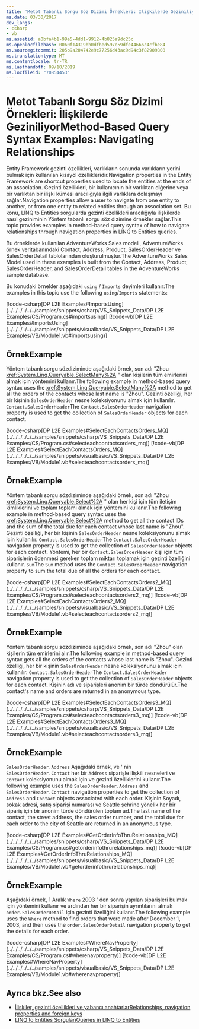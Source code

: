 ```yaml
---
title: 'Metot Tabanlı Sorgu Söz Dizimi Örnekleri: İlişkilerde Geziniliyor'
ms.date: 03/30/2017
dev_langs:
- csharp
- vb
ms.assetid: a0bfa4b1-99e5-4dd1-9912-4b825a9dc25c
ms.openlocfilehash: 0060f14319bb0dfbed597e59dfe44666c4cfbe84
ms.sourcegitcommit: 205b9a204742e9c77256d43ac9d94c3f82909808
ms.translationtype: MT
ms.contentlocale: tr-TR
ms.lasthandoff: 09/10/2019
ms.locfileid: "70854453"
---
```

# <a name="method-based-query-syntax-examples-navigating-relationships"></a><span data-ttu-id="f1382-102">Metot Tabanlı Sorgu Söz Dizimi Örnekleri: İlişkilerde Geziniliyor</span><span class="sxs-lookup"><span data-stu-id="f1382-102">Method-Based Query Syntax Examples: Navigating Relationships</span></span>
<span data-ttu-id="f1382-103">Entity Framework gezinti özellikleri, varlıkların sonunda varlıkların yerini bulmak için kullanılan kısayol özellikleridir.</span><span class="sxs-lookup"><span data-stu-id="f1382-103">Navigation properties in the Entity Framework are shortcut properties used to locate the entities at the ends of an association.</span></span> <span data-ttu-id="f1382-104">Gezinti özellikleri, bir kullanıcının bir varlıktan diğerine veya bir varlıktan bir ilişki kümesi aracılığıyla ilgili varlıklara dolaşmayı sağlar.</span><span class="sxs-lookup"><span data-stu-id="f1382-104">Navigation properties allow a user to navigate from one entity to another, or from one entity to related entities through an association set.</span></span> <span data-ttu-id="f1382-105">Bu konu, LINQ to Entities sorgularda gezinti özellikleri aracılığıyla ilişkilerde nasıl geziniminin Yöntem tabanlı sorgu söz dizimine örnekler sağlar.</span><span class="sxs-lookup"><span data-stu-id="f1382-105">This topic provides examples in method-based query syntax of how to navigate relationships through navigation properties in LINQ to Entities queries.</span></span>  
  
 <span data-ttu-id="f1382-106">Bu örneklerde kullanılan AdventureWorks Sales modeli, AdventureWorks örnek veritabanındaki Contact, Address, Product, SalesOrderHeader ve SalesOrderDetail tablolarından oluşturulmuştur.</span><span class="sxs-lookup"><span data-stu-id="f1382-106">The AdventureWorks Sales Model used in these examples is built from the Contact, Address, Product, SalesOrderHeader, and SalesOrderDetail tables in the AdventureWorks sample database.</span></span>  
  
 <span data-ttu-id="f1382-107">Bu konudaki örnekler aşağıdaki `using` / `Imports` deyimleri kullanır:</span><span class="sxs-lookup"><span data-stu-id="f1382-107">The examples in this topic use the following `using`/`Imports` statements:</span></span>  
  
 [!code-csharp[DP L2E Examples#ImportsUsing](../../../../../../samples/snippets/csharp/VS_Snippets_Data/DP L2E Examples/CS/Program.cs#importsusing)]
 [!code-vb[DP L2E Examples#ImportsUsing](../../../../../../samples/snippets/visualbasic/VS_Snippets_Data/DP L2E Examples/VB/Module1.vb#importsusing)]  
  
## <a name="example"></a><span data-ttu-id="f1382-108">Örnek</span><span class="sxs-lookup"><span data-stu-id="f1382-108">Example</span></span>  
 <span data-ttu-id="f1382-109">Yöntem tabanlı sorgu sözdiziminde aşağıdaki örnek, son adı "Zhou <xref:System.Linq.Queryable.SelectMany%2A> " olan kişilerin tüm emirlerini almak için yöntemini kullanır.</span><span class="sxs-lookup"><span data-stu-id="f1382-109">The following example in method-based query syntax uses the <xref:System.Linq.Queryable.SelectMany%2A> method to get all the orders of the contacts whose last name is "Zhou".</span></span> <span data-ttu-id="f1382-110">Gezinti özelliği, her bir kişinin `SalesOrderHeader` nesne koleksiyonunu almak için kullanılır. `Contact.SalesOrderHeader`</span><span class="sxs-lookup"><span data-stu-id="f1382-110">The `Contact.SalesOrderHeader` navigation property is used to get the collection of `SalesOrderHeader` objects for each contact.</span></span>  
  
 [!code-csharp[DP L2E Examples#SelectEachContactsOrders_MQ](../../../../../../samples/snippets/csharp/VS_Snippets_Data/DP L2E Examples/CS/Program.cs#selecteachcontactsorders_mq)]
 [!code-vb[DP L2E Examples#SelectEachContactsOrders_MQ](../../../../../../samples/snippets/visualbasic/VS_Snippets_Data/DP L2E Examples/VB/Module1.vb#selecteachcontactsorders_mq)]  
  
## <a name="example"></a><span data-ttu-id="f1382-111">Örnek</span><span class="sxs-lookup"><span data-stu-id="f1382-111">Example</span></span>  
 <span data-ttu-id="f1382-112">Yöntem tabanlı sorgu sözdiziminde aşağıdaki örnek, son adı "Zhou <xref:System.Linq.Queryable.Select%2A> " olan her kişi için tüm iletişim kimliklerini ve toplam toplamı almak için yöntemini kullanır.</span><span class="sxs-lookup"><span data-stu-id="f1382-112">The following example in method-based query syntax uses the <xref:System.Linq.Queryable.Select%2A> method to get all the contact IDs and the sum of the total due for each contact whose last name is "Zhou".</span></span> <span data-ttu-id="f1382-113">Gezinti özelliği, her bir kişinin `SalesOrderHeader` nesne koleksiyonunu almak için kullanılır. `Contact.SalesOrderHeader`</span><span class="sxs-lookup"><span data-stu-id="f1382-113">The `Contact.SalesOrderHeader` navigation property is used to get the collection of `SalesOrderHeader` objects for each contact.</span></span> <span data-ttu-id="f1382-114">Yöntemi, her bir `Contact.SalesOrderHeader` kişi için tüm siparişlerin ödenmesi gereken toplam miktarı toplamak için gezinti özelliğini kullanır. `Sum`</span><span class="sxs-lookup"><span data-stu-id="f1382-114">The `Sum` method uses the `Contact.SalesOrderHeader` navigation property to sum the total due of all the orders for each contact.</span></span>  
  
 [!code-csharp[DP L2E Examples#SelectEachContactsOrders2_MQ](../../../../../../samples/snippets/csharp/VS_Snippets_Data/DP L2E Examples/CS/Program.cs#selecteachcontactsorders2_mq)]
 [!code-vb[DP L2E Examples#SelectEachContactsOrders2_MQ](../../../../../../samples/snippets/visualbasic/VS_Snippets_Data/DP L2E Examples/VB/Module1.vb#selecteachcontactsorders2_mq)]  
  
## <a name="example"></a><span data-ttu-id="f1382-115">Örnek</span><span class="sxs-lookup"><span data-stu-id="f1382-115">Example</span></span>  
 <span data-ttu-id="f1382-116">Yöntem tabanlı sorgu sözdiziminde aşağıdaki örnek, son adı "Zhou" olan kişilerin tüm emirlerini alır.</span><span class="sxs-lookup"><span data-stu-id="f1382-116">The following example in method-based query syntax gets all the orders of the contacts whose last name is "Zhou".</span></span> <span data-ttu-id="f1382-117">Gezinti özelliği, her bir kişinin `SalesOrderHeader` nesne koleksiyonunu almak için kullanılır. `Contact.SalesOrderHeader`</span><span class="sxs-lookup"><span data-stu-id="f1382-117">The `Contact.SalesOrderHeader` navigation property is used to get the collection of `SalesOrderHeader` objects for each contact.</span></span> <span data-ttu-id="f1382-118">Kişinin adı ve siparişleri anonim bir türde döndürülür.</span><span class="sxs-lookup"><span data-stu-id="f1382-118">The contact's name and orders are returned in an anonymous type.</span></span>  
  
 [!code-csharp[DP L2E Examples#SelectEachContactsOrders3_MQ](../../../../../../samples/snippets/csharp/VS_Snippets_Data/DP L2E Examples/CS/Program.cs#selecteachcontactsorders3_mq)]
 [!code-vb[DP L2E Examples#SelectEachContactsOrders3_MQ](../../../../../../samples/snippets/visualbasic/VS_Snippets_Data/DP L2E Examples/VB/Module1.vb#selecteachcontactsorders3_mq)]  
  
## <a name="example"></a><span data-ttu-id="f1382-119">Örnek</span><span class="sxs-lookup"><span data-stu-id="f1382-119">Example</span></span>  
 <span data-ttu-id="f1382-120">`SalesOrderHeader.Address` Aşağıdaki örnek, ve ' nin `SalesOrderHeader.Contact` her bir `Address` siparişle ilişkili nesneleri ve `Contact` koleksiyonunu almak için ve gezinti özelliklerini kullanır.</span><span class="sxs-lookup"><span data-stu-id="f1382-120">The following example uses the `SalesOrderHeader.Address` and `SalesOrderHeader.Contact` navigation properties to get the collection of `Address` and `Contact` objects associated with each order.</span></span> <span data-ttu-id="f1382-121">Kişinin Soyadı, sokak adresi, satış siparişi numarası ve Seattle şehrine yönelik her bir sipariş için bir anonim türde döndürülen toplam ad.</span><span class="sxs-lookup"><span data-stu-id="f1382-121">The last name of the contact, the street address, the sales order number, and the total due for each order to the city of Seattle are returned in an anonymous type.</span></span>  
  
 [!code-csharp[DP L2E Examples#GetOrderInfoThruRelationships_MQ](../../../../../../samples/snippets/csharp/VS_Snippets_Data/DP L2E Examples/CS/Program.cs#getorderinfothrurelationships_mq)]
 [!code-vb[DP L2E Examples#GetOrderInfoThruRelationships_MQ](../../../../../../samples/snippets/visualbasic/VS_Snippets_Data/DP L2E Examples/VB/Module1.vb#getorderinfothrurelationships_mq)]  
  
## <a name="example"></a><span data-ttu-id="f1382-122">Örnek</span><span class="sxs-lookup"><span data-stu-id="f1382-122">Example</span></span>  
 <span data-ttu-id="f1382-123">Aşağıdaki örnek, 1 Aralık `Where` 2003 ' den sonra yapılan siparişleri bulmak için yöntemini kullanır ve ardından her bir siparişin ayrıntılarını almak `order.SalesOrderDetail` için gezinti özelliğini kullanır.</span><span class="sxs-lookup"><span data-stu-id="f1382-123">The following example uses the `Where` method to find orders that were made after December 1, 2003, and then uses the `order.SalesOrderDetail` navigation property to get the details for each order.</span></span>  
  
 [!code-csharp[DP L2E Examples#WhereNavProperty](../../../../../../samples/snippets/csharp/VS_Snippets_Data/DP L2E Examples/CS/Program.cs#wherenavproperty)]
 [!code-vb[DP L2E Examples#WhereNavProperty](../../../../../../samples/snippets/visualbasic/VS_Snippets_Data/DP L2E Examples/VB/Module1.vb#wherenavproperty)]  
  
## <a name="see-also"></a><span data-ttu-id="f1382-124">Ayrıca bkz.</span><span class="sxs-lookup"><span data-stu-id="f1382-124">See also</span></span>

- [<span data-ttu-id="f1382-125">İlişkiler, gezinti özellikleri ve yabancı anahtarlar</span><span class="sxs-lookup"><span data-stu-id="f1382-125">Relationships, navigation properties and foreign keys</span></span>](/ef/ef6/fundamentals/relationships)
- [<span data-ttu-id="f1382-126">LINQ to Entities Sorguları</span><span class="sxs-lookup"><span data-stu-id="f1382-126">Queries in LINQ to Entities</span></span>](queries-in-linq-to-entities.md)
